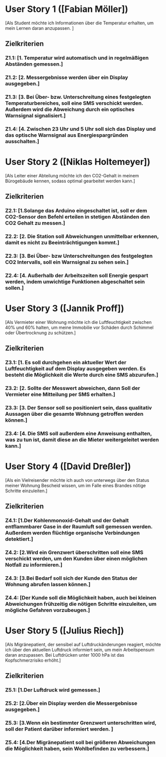 # User Story 1 ([Fabian Möller])
[Als Student möchte ich Informationen über die Temperatur erhalten, um mein Lernen daran anzupassen.
]

## Zielkriterien
### Z1.1: [1. Temperatur wird automatisch und in regelmäßigen Abständen gemessen.]
### Z1.2: [2. Messergebnisse werden über ein Display ausgegeben.]
### Z1.3: [3. Bei Über- bzw. Unterschreitung eines festgelegten Temperaturbereiches, soll eine SMS verschickt werden. Außerdem wird die Abweichung durch ein optisches Warnsignal signalisiert.]
### Z1.4: [4. Zwischen 23 Uhr und 5 Uhr soll sich das Display und das optische Warnsignal aus Energiespargründen ausschalten.]
# User Story 2 ([Niklas Holtemeyer])
[Als Leiter einer Abteilung möchte ich den CO2-Gehalt in meinem Bürogebäude kennen, sodass optimal gearbeitet werden kann.]

## Zielkriterien
### Z2.1: [1.Solange das Arduino eingeschaltet ist, soll er dem CO2-Sensor den Befehl erteilen in stetigen Abständen den CO2 Gehalt zu messen.]
### Z2.2: [2. Die Station soll Abweichungen unmittelbar erkennen, damit es nicht zu Beeinträchtigungen  kommt.]
### Z2.3: [3. Bei Über- bzw Unterschreitungen des festgelegten CO2 Intervalls, soll ein Warnsignal zu sehen sein.]
### Z2.4: [4. Außerhalb der Arbeitszeiten soll Energie gespart werden, indem unwichtige Funktionen abgeschaltet sein sollen.]
# User Story 3 ([Jannik Proff])
[Als Vermieter einer Wohnung möchte ich die Luftfeuchtigkeit zwischen 40% und 60% halten, um meine Immobilie vor Schäden durch Schimmel oder Übertrocknung zu schützen.]
## Zielkriterien
### Z3.1: [1. Es soll durchgehen ein aktueller Wert der Luftfeuchtigkeit auf dem Display ausgegeben werden. Es besteht die Möglichkeit die Werte durch eine SMS abzurufen.]
### Z3.2: [2. Sollte der Messwert abweichen, dann Soll der Vermieter eine Mitteilung per SMS erhalten.]
### Z3.3: [3. Der Sensor soll so positioniert sein, dass qualitativ Aussagen über die gesamte Wohnung getroffen werden können.]
### Z3.4: [4. Die SMS soll außerdem eine Anweisung enthalten, was zu tun ist, damit diese an die Mieter weitergeleitet werden kann.]
# User Story 4 ([David Dreßler])
[Als ein Vielreisender möchte ich auch von unterwegs über den Status meiner Wohnung Bescheid wissen, um im Falle eines Brandes nötige Schritte einzuleiten.]
## Zielkriterien
### Z4.1: [1.Der Kohlenmonoxid-Gehalt und der Gehalt entflammbarer Gase in der Raumluft soll gemessen werden. Außerdem werden flüchtige organische Verbindungen detektiert.]
### Z4.2: [2.Wird ein Grenzwert überschritten soll eine SMS verschickt werden, um den Kunden über einen möglichen Notfall zu informieren.]
### Z4.3: [3.Bei Bedarf soll sich der Kunde den Status der Wohnung abrufen lassen können.]
### Z4.4: [Der Kunde soll die Möglichkeit haben, auch bei kleinen Abweichungen frühzeitig die nötigen Schritte einzuleiten, um mögliche Gefahren vorzubeugen.]
# User Story 5 ([Julius Riech])
[Als Migränepatient, der sensibel auf Luftdruckänderungen reagiert, möchte ich über den aktuellen Luftdruck informiert sein, um mein Arbeitspensum daran anzupassen. Bei Luftdrücken unter 1000 hPa ist das Kopfschmerzrisiko erhöht.]
## Zielkriterien
### Z5.1: [1.Der Luftdruck wird gemessen.]
### Z5.2: [2.Über ein Display werden die Messergebnisse ausgegeben.]
### Z5.3: [3.Wenn ein bestimmter Grenzwert unterschritten wird, soll der Patient darüber informiert werden. ]
### Z5.4: [4.Der Migränepatient soll bei größeren Abweichungen die Möglichkeit haben, sein Wohlbefinden zu verbessern.]

